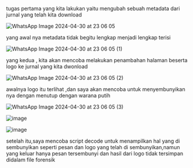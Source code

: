 tugas pertama yang kita lakukan yaitu mengubah sebuah metadata dari jurnal yang telah kita download 

![WhatsApp Image 2024-04-30 at 23 06 05](https://github.com/H-syam/coba-stegano-/assets/148841928/dfd4b67b-3389-45ab-b7cd-3dd46f6eba67)

yang awal nya metadata tidak begitu lengkap menjadi lengkap terisi 

![WhatsApp Image 2024-04-30 at 23 06 05 (1)](https://github.com/H-syam/coba-stegano-/assets/148841928/a3cac057-ad23-45c6-8ac4-9d3d60f4300e)


yang kedua , kita akan mencoba melakukan penambahan halaman beserta logo ke jurnal yang kita dwonload 

![WhatsApp Image 2024-04-30 at 23 06 05 (2)](https://github.com/H-syam/coba-stegano-/assets/148841928/f1df87e4-d3fd-4dee-a0e4-48a4f19840e5)

awalnya logo itu terlihat ,dan saya akan mencoba untuk menyembunyikan nya dengan menutup dengan warana putih 

![WhatsApp Image 2024-04-30 at 23 06 05 (3)](https://github.com/H-syam/coba-stegano-/assets/148841928/db647736-d361-448f-99bc-f74e02a8b810)


![image](https://github.com/H-syam/coba-stegano-/assets/148841928/af745606-2e7e-4789-8fda-285231ea36bb)

![image](https://github.com/H-syam/coba-stegano-/assets/148841928/f474231c-32c1-4122-9c6e-0ee591373ee6)


setelah itu,saya mencoba script decode untuk menampilkan hal yang di sembunyikan seperti pesan dan logo yang telah di sembunyikan,namun yang keluar hanya pesan tersembunyi dan hasil dari logo tidak tersimpan didalam file forensik 









